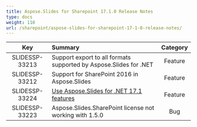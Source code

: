 ```yaml
---
title: Aspose.Slides for Sharepoint 17.1.0 Release Notes
type: docs
weight: 110
url: /sharepoint/aspose-slides-for-sharepoint-17-1-0-release-notes/
---
```


|**Key** |**Summary** |**Category** |
| :-: | :- | :-: |
|SLIDESSP-33213|Support export to all formats supported by Aspose.Slides for .NET|Feature|
|SLIDESSP-33212|Support for SharePoint 2016 in Aspose.Slides|Feature|
|SLIDESSP-33224|[Use Aspose.Slides for .NET 17.1 features](https://docs.aspose.com/display/slidesnet/Aspose.Slides+for+.NET+17.1.0+Release+Notes)|Feature|
|SLIDESSP-33223|Aspose.Slides.SharePoint license not working with 1.5.0|Bug|

